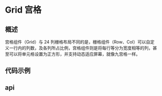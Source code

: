 <script setup lang="ts">
import codeDemos from './codeDemos.vue';
import api from './api.vue';
</script>

# Grid 宫格

## 概述

宫格组件（Grid）与 24 列栅格布局不同的是，栅格组件（Row、Col）可以自定义一行内的列数，及各列所占比例，宫格组件则是将每行等分为宽度相等的列，甚至可以将单元格设置为正方形，并支持动态适应屏幕，就像九宫格一样。

## 代码示例

<code-demos/>

## api

<api/>
